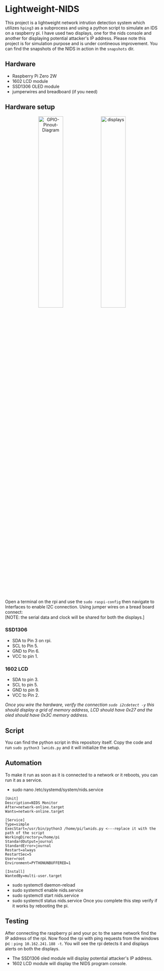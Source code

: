 # Lightweight-NIDS
This project is a lightweight network intrution detection system which utilizes `hping3` as a subprocess and using a python script to simulate an IDS on a raspberry pi. I have used two displays, one for the nids console and another for displaying potential attacker's IP address. Please note this project is for simulation purpose and is under contineous improvement. 
You can find the snapshots of the NIDS in action in the `snapshots` dir.

## Hardware
- Raspberry Pi Zero 2W
- 1602 LCD module
- SSD1306 OLED module
- jumperwires and breadboard (if you need)

## Hardware setup
<p align="center">
  <img src="https://github.com/user-attachments/assets/e3c6f7a7-27d1-463e-ac2a-4967c7eea3d7" alt="GPIO-Pinout-Diagram" width="40%" />
  <img src="https://github.com/user-attachments/assets/05ccac08-1b31-4d38-a6ef-6b8f96fd70c5" alt="displays" width="40%" />
</p>

Open a terminal on the rpi and use the `sudo raspi-config` then navigate to Interfaces to enable I2C connection. 
Using jumper wires on a bread board connect:<br>
[NOTE: the serial data and clock will be shared for both the displays.]
### SSD1306
- SDA to Pin 3 on rpi.
- SCL to Pin 5.
- GND to Pin 6.
- VCC to pin 1.
### 1602 LCD
- SDA to pin 3.
- SCL to pin 5.
- GND to pin 9.
- VCC to Pin 2.

*Once you wire the hardware, verify the connection `sudo i2cdetect -y` this should display a grid of memory address, LCD should have 0x27 and the oled should have 0x3C memory address.*

## Script
You can find the python script in this repository itself. Copy the code and run `sudo python3 lwnids.py` and it will initialize the setup.

## Automation
To make it run as soon as it is connected to a network or it reboots, you can run it as a service.
- sudo nano /etc/systemd/system/nids.service
```
[Unit]
Description=NIDS Monitor
After=network-online.target
Wants=network-online.target

[Service]
Type=simple
ExecStart=/usr/bin/python3 /home/pi/lwnids.py <---replace it with the path of the script
WorkingDirectory=/home/pi
StandardOutput=journal
StandardError=journal
Restart=always
RestartSec=5
User=root
Environment=PYTHONUNBUFFERED=1

[Install]
WantedBy=multi-user.target
```
- sudo systemctl daemon-reload
- sudo systemctl enable nids.service
- sudo systemctl start nids.service
- sudo systemctl status nids.service
Once you complete this step verify if it works by rebooting the pi.

## Testing
After connecting the raspberry pi and your pc to the same network find the IP address of the rpi. Now flood the rpi with ping requests from the windows pc : `ping 10.162.241.188 -t`.
You will see the rpi detects it and displays alerts on both the displays.
- The SSD1306 oled module will display potential attacker's IP address.
- 1602 LCD module will display the NIDS program console.
